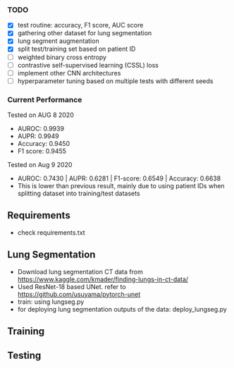 ### TODO
- [x] test routine: accuracy, F1 score, AUC score
- [x] gathering other dataset for lung segmentation
- [x] lung segment augmentation 
- [x] split test/training set based on patient ID
- [ ] weighted binary cross entropy
- [ ] contrastive self-supervised learning (CSSL) loss 
- [ ] implement other CNN architectures
- [ ] hyperparameter tuning based on multiple tests with different seeds 

### Current Performance
Tested on AUG 8 2020
- AUROC: 0.9939
- AUPR: 0.9949
- Accuracy: 0.9450
- F1 score: 0.9455

Tested on Aug 9 2020
- AUROC: 0.7430 | AUPR: 0.6281 | F1-score: 0.6549 | Accuracy: 0.6638
- This is lower than previous result, mainly due to using patient IDs when splitting dataset into training/test datasets

## Requirements
- check requirements.txt

## Lung Segmentation
- Download lung segmentation CT data from https://www.kaggle.com/kmader/finding-lungs-in-ct-data/
- Used ResNet-18 based UNet. refer to https://github.com/usuyama/pytorch-unet
- train: using lungseg.py
- for deploying lung segmentation outputs of the data: deploy_lungseg.py

## Training

## Testing
